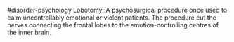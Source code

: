 #disorder-psychology 
Lobotomy::A psychosurgical procedure once used to calm uncontrollably emotional or violent patients. The procedure cut the nerves connecting the frontal lobes to the emotion-controlling centres of the inner brain. 
